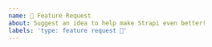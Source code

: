 ```yaml
---
name: 🚀 Feature Request
about: Suggest an idea to help make Strapi even better!
labels: 'type: feature request 🙏'
---
```


<!--
Hello 👋 Thank you for submitting a feature request.

We are using ProductBoard to manage our roadmap and feature requests.

Can you please submit your feature request here: https://portal.productboard.com/strapi
-->



